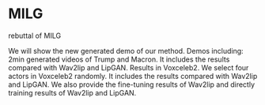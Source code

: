 # MILG
rebuttal of MILG

We will show the new generated demo of our method. Demos including:
2min generated videos of Trump and Macron. It includes the results compared with Wav2lip and LipGAN.
Results in Voxceleb2. We select four actors in Voxceleb2 randomly. It includes the results compared with Wav2lip and LipGAN.
We also provide the fine-tuning results of Wav2lip and directly training results of Wav2lip and LipGAN. 
